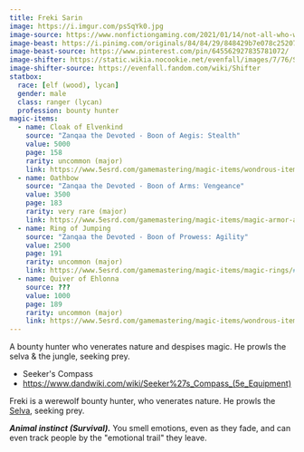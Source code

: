 ```yaml
---
title: Freki Sarin
image: https://i.imgur.com/psSqYk0.jpg
image-source: https://www.nonfictiongaming.com/2021/01/14/not-all-who-wander-are-lost-a-rangers-guide/
image-beast: https://i.pinimg.com/originals/84/84/29/848429b7e078c252073beb4511d79b8d.png
image-beast-source: https://www.pinterest.com/pin/645562927835781072/
image-shifter: https://static.wikia.nocookie.net/evenfall/images/7/76/Shifter_%282%29.jpg
image-shifter-source: https://evenfall.fandom.com/wiki/Shifter
statbox:
  race: [elf (wood), lycan]
  gender: male
  class: ranger (lycan)
  profession: bounty hunter
magic-items:
  - name: Cloak of Elvenkind
    source: "Zanqaa the Devoted - Boon of Aegis: Stealth"
    value: 5000
    page: 158
    rarity: uncommon (major)
    link: https://www.5esrd.com/gamemastering/magic-items/wondrous-items#TOC-Cloak-of-Elvenkind
  - name: Oathbow
    source: "Zanqaa the Devoted - Boon of Arms: Vengeance"
    value: 3500
    page: 183
    rarity: very rare (major)
    link: https://www.5esrd.com/gamemastering/magic-items/magic-armor-and-weapons/#Oathbow
  - name: Ring of Jumping
    source: "Zanqaa the Devoted - Boon of Prowess: Agility"
    value: 2500
    page: 191
    rarity: uncommon (major)
    link: https://www.5esrd.com/gamemastering/magic-items/magic-rings/#Ring_of_Mind_Shielding
  - name: Quiver of Ehlonna
    source: ???
    value: 1000
    page: 189
    rarity: uncommon (major)
    link: https://www.5esrd.com/gamemastering/magic-items/wondrous-items/#Efficient_Quiver
---
```


A bounty hunter who venerates nature and despises magic. He prowls the selva & the jungle, seeking prey.

- Seeker's Compass
- https://www.dandwiki.com/wiki/Seeker%27s_Compass_(5e_Equipment)

Freki is a werewolf bounty hunter, who venerates nature. He prowls the [Selva](../locales/selva), seeking prey.

***Animal instinct (Survival).*** You smell emotions, even as they fade, and can even track people by the "emotional trail" they leave.
